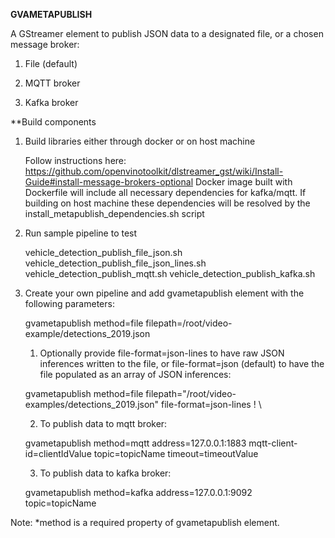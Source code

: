 **GVAMETAPUBLISH**

A GStreamer element to publish JSON data to a designated file, or a chosen message broker:

  1. File (default)

  2. MQTT broker

  3. Kafka broker

**Build components

1. Build libraries either through docker or on host machine

    Follow instructions here:
    https://github.com/openvinotoolkit/dlstreamer_gst/wiki/Install-Guide#install-message-brokers-optional
    Docker image built with Dockerfile will include all necessary dependencies for kafka/mqtt.
    If building on host machine these dependencies will be resolved by the install_metapublish_dependencies.sh script

2. Run sample pipeline to test

    vehicle_detection_publish_file_json.sh
    vehicle_detection_publish_file_json_lines.sh
    vehicle_detection_publish_mqtt.sh
    vehicle_detection_publish_kafka.sh

3. Create your own pipeline and add gvametapublish element with the following parameters: 

    gvametapublish method=file filepath=/root/video-example/detections_2019.json
    1. Optionally provide file-format=json-lines to have raw JSON inferences written to the file, or file-format=json (default) to have the file populated as an array of JSON inferences:

    gvametapublish method=file filepath="/root/video-examples/detections_2019.json" file-format=json-lines ! \

    2. To publish data to mqtt broker: 

    gvametapublish method=mqtt address=127.0.0.1:1883 mqtt-client-id=clientIdValue topic=topicName timeout=timeoutValue

    3. To publish data to kafka broker:

    gvametapublish method=kafka address=127.0.0.1:9092 topic=topicName 

Note: *method is a required property of gvametapublish element.
